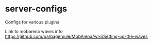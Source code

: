 # server-configs
Configs for various plugins


Link to mobarena waves info
https://github.com/garbagemule/MobArena/wiki/Setting-up-the-waves
